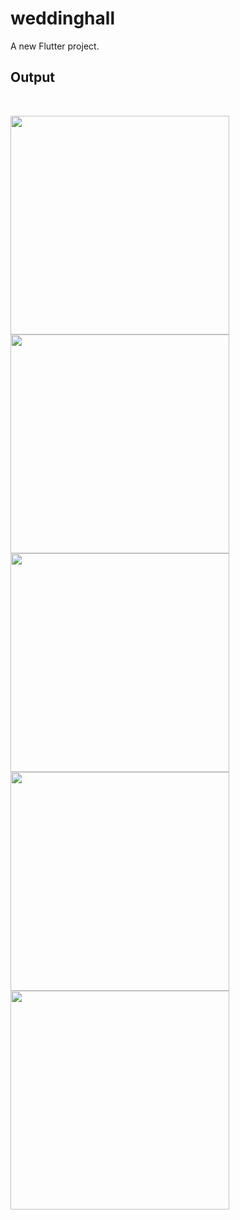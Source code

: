 # weddinghall

A new Flutter project.

## Output
<br>
<p float="left">
    <img src="https://github.com/mrunali8975/FlutterFInalprojject/blob/main/output/Register.png" width = 350,height=300/>
 <img src="https://github.com/mrunali8975/FlutterFInalprojject/blob/main/output/login2.png" width = 350/>
     <img src="https://github.com/mrunali8975/FlutterFInalprojject/blob/main/output/homepage.png" width = 350/>
<img src="https://github.com/mrunali8975/FlutterFInalprojject/blob/main/output/Viewpage.png" width = 350/>
  <img src="https://github.com/mrunali8975/FlutterFInalprojject/blob/main/output/seeprice3.png" width = 350/>
</p>
